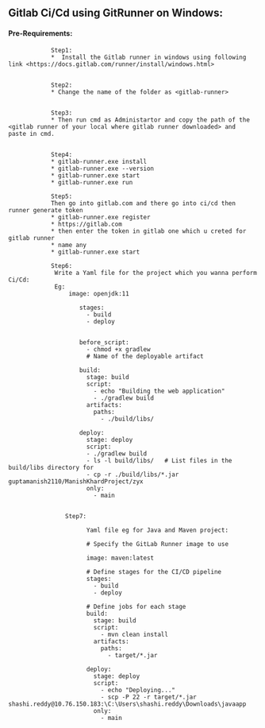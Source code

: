 ## Gitlab Ci/Cd using GitRunner on Windows:

#### Pre-Requirements:

                Step1:
                *  Install the Gitlab runner in windows using following link <https://docs.gitlab.com/runner/install/windows.html>
        
        
                Step2:
                * Change the name of the folder as <gitlab-runner>
        
        
                Step3:
                * Then run cmd as Administartor and copy the path of the <gitlab runner of your local where gitlab runner downloaded> and                    paste in cmd.
        
        
                Step4:
                * gitlab-runner.exe install
                * gitlab-runner.exe --version
                * gitlab-runner.exe start 
                * gitlab-runner.exe run

                Step5:
                Then go into gitlab.com and there go into ci/cd then runner generate token
                * gitlab-runner.exe register
                * https://gitlab.com
                * then enter the token in gitlab one which u creted for gitlab runner
                * name any 
                * gitlab-runner.exe start 

                Step6:
                 Write a Yaml file for the project which you wanna perform Ci/Cd:
                 Eg:
                     image: openjdk:11
                     
                        stages:
                          - build
                          - deploy
                         
                        
                        before_script:
                          - chmod +x gradlew  
                          # Name of the deployable artifact
         
                        build:
                          stage: build
                          script:
                            - echo "Building the web application"
                            - ./gradlew build
                          artifacts:
                            paths:
                              - ./build/libs/
                        
                        deploy:
                          stage: deploy
                          script:
                          - ./gradlew build
                          - ls -l build/libs/   # List files in the build/libs directory for 
                          - cp -r ./build/libs/*.jar guptamanish2110/ManishKhardProject/zyx
                          only:
                            - main


                    Step7:

                          Yaml file eg for Java and Maven project:

                          # Specify the GitLab Runner image to use
                          
                          image: maven:latest
                          
                          # Define stages for the CI/CD pipeline
                          stages:
                            - build
                            - deploy
                          
                          # Define jobs for each stage
                          build:
                            stage: build
                            script:
                              - mvn clean install
                            artifacts:
                              paths:
                                - target/*.jar
                          
                          deploy:
                            stage: deploy
                            script:
                              - echo "Deploying..."
                              - scp -P 22 -r target/*.jar shashi.reddy@10.76.150.183:\C:\Users\shashi.reddy\Downloads\javaapp
                            only:
                              - main
                                               

                 
                 

                
                
                
              
            

